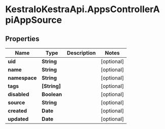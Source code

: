 # KestraIoKestraApi.AppsControllerApiAppSource

## Properties

Name | Type | Description | Notes
------------ | ------------- | ------------- | -------------
**uid** | **String** |  | [optional] 
**name** | **String** |  | [optional] 
**namespace** | **String** |  | [optional] 
**tags** | **[String]** |  | [optional] 
**disabled** | **Boolean** |  | [optional] 
**source** | **String** |  | [optional] 
**created** | **Date** |  | [optional] 
**updated** | **Date** |  | [optional] 


